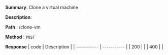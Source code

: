 **Summary**: Clone a virtual machine

**Description**:

**Path** : /clone-vm

**Method** : `POST`

**Response**
| code      | Description |
| ----------- | ----------- |
|  200   |       |
|  400   |       |

